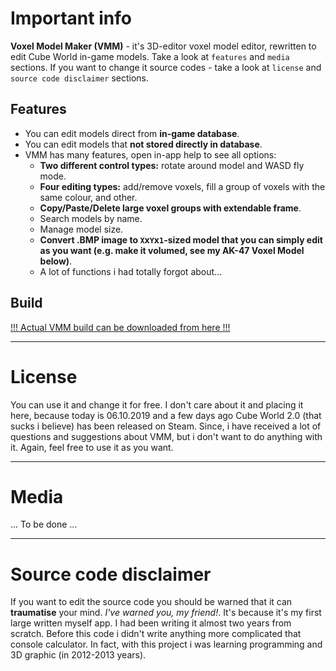 # Important info

**Voxel Model Maker (VMM)** - it's 3D-editor voxel model editor, rewritten to edit Cube World in-game models. Take a look at `features` and `media` sections. If you want to change it source codes - take a look at `license` and `source code disclaimer` sections.

## Features

- You can edit models direct from **in-game database**.
- You can edit models that **not stored directly in database**.
- VMM has many features, open in-app help to see all options:
    - **Two different control types:** rotate around model and WASD fly mode.
    - **Four editing types:** add/remove voxels, fill a group of voxels with the same colour, and other.
    - **Copy/Paste/Delete large voxel groups with extendable frame**.
    - Search models by name.
    - Manage model size.
    - **Convert .BMP image to `X`x`Y`x`1`-sized model that you can simply edit as you want (e.g. make it volumed, see my AK-47 Voxel Model below)**.
    - A lot of functions i had totally forgot about...

## Build

[!!! Actual VMM build can be downloaded from here !!!](https://www.cwmods.com/downloads/info172-VoxelModelMaker.ModelEditor..html)

----------

# License

You can use it and change it for free. I don't care about it and placing it here, because today is 06.10.2019 and a few days ago Cube World 2.0 (that sucks i believe) has been released on Steam. Since, i have received a lot of questions and suggestions about VMM, but i don't want to do anything with it. Again, feel free to use it as you want.

----------

# Media

... To be done ...

----------

# Source code disclaimer

If you want to edit the source code you should be warned that it can **traumatise** your mind. *I've warned you, my friend!*. It's because it's my first large written myself app. I had been writing it almost two years from scratch. Before this code i didn't write anything more complicated that console calculator. In fact, with this project i was learning programming and 3D graphic (in 2012-2013 years).
